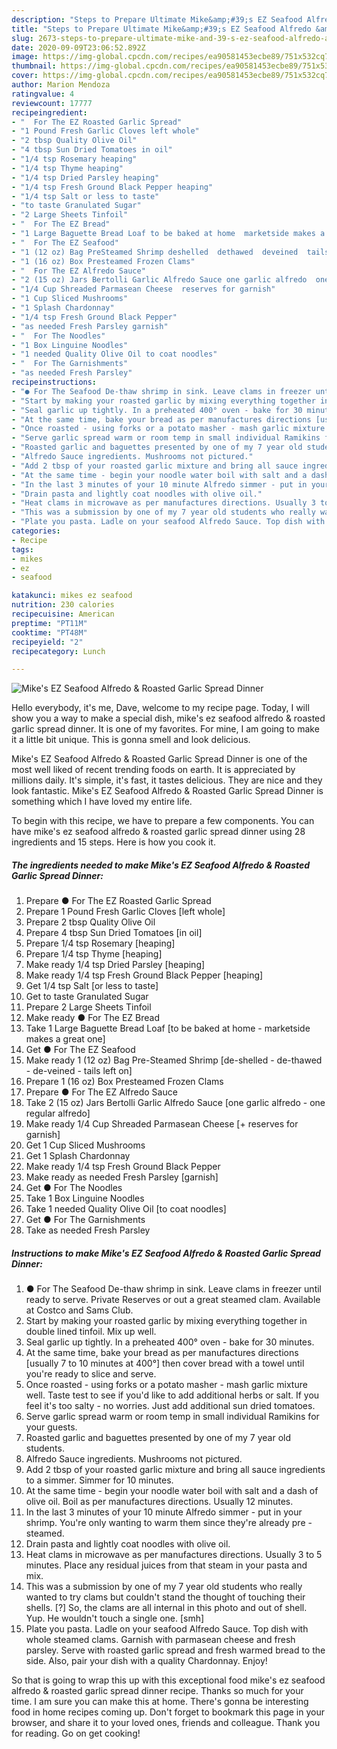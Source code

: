 ```yaml
---
description: "Steps to Prepare Ultimate Mike&amp;#39;s EZ Seafood Alfredo &amp;amp; Roasted Garlic Spread Dinner"
title: "Steps to Prepare Ultimate Mike&amp;#39;s EZ Seafood Alfredo &amp;amp; Roasted Garlic Spread Dinner"
slug: 2673-steps-to-prepare-ultimate-mike-and-39-s-ez-seafood-alfredo-and-amp-roasted-garlic-spread-dinner
date: 2020-09-09T23:06:52.892Z
image: https://img-global.cpcdn.com/recipes/ea90581453ecbe89/751x532cq70/mikes-ez-seafood-alfredo-roasted-garlic-spread-dinner-recipe-main-photo.jpg
thumbnail: https://img-global.cpcdn.com/recipes/ea90581453ecbe89/751x532cq70/mikes-ez-seafood-alfredo-roasted-garlic-spread-dinner-recipe-main-photo.jpg
cover: https://img-global.cpcdn.com/recipes/ea90581453ecbe89/751x532cq70/mikes-ez-seafood-alfredo-roasted-garlic-spread-dinner-recipe-main-photo.jpg
author: Marion Mendoza
ratingvalue: 4
reviewcount: 17777
recipeingredient:
- "  For The EZ Roasted Garlic Spread"
- "1 Pound Fresh Garlic Cloves left whole"
- "2 tbsp Quality Olive Oil"
- "4 tbsp Sun Dried Tomatoes in oil"
- "1/4 tsp Rosemary heaping"
- "1/4 tsp Thyme heaping"
- "1/4 tsp Dried Parsley heaping"
- "1/4 tsp Fresh Ground Black Pepper heaping"
- "1/4 tsp Salt or less to taste"
- "to taste Granulated Sugar"
- "2 Large Sheets Tinfoil"
- "  For The EZ Bread"
- "1 Large Baguette Bread Loaf to be baked at home  marketside makes a great one"
- "  For The EZ Seafood"
- "1 (12 oz) Bag PreSteamed Shrimp deshelled  dethawed  deveined  tails left on"
- "1 (16 oz) Box Presteamed Frozen Clams"
- "  For The EZ Alfredo Sauce"
- "2 (15 oz) Jars Bertolli Garlic Alfredo Sauce one garlic alfredo  one regular alfredo"
- "1/4 Cup Shreaded Parmasean Cheese  reserves for garnish"
- "1 Cup Sliced Mushrooms"
- "1 Splash Chardonnay"
- "1/4 tsp Fresh Ground Black Pepper"
- "as needed Fresh Parsley garnish"
- "  For The Noodles"
- "1 Box Linguine Noodles"
- "1 needed Quality Olive Oil to coat noodles"
- "  For The Garnishments"
- "as needed Fresh Parsley"
recipeinstructions:
- "● For The Seafood De-thaw shrimp in sink. Leave clams in freezer until ready to serve. Private Reserves or out a great steamed clam. Available at Costco and Sams Club."
- "Start by making your roasted garlic by mixing everything together in double lined tinfoil. Mix up well."
- "Seal garlic up tightly. In a preheated 400° oven - bake for 30 minutes."
- "At the same time, bake your bread as per manufactures directions [usually 7 to 10 minutes at 400°] then cover bread with a towel until you&#39;re ready to slice and serve."
- "Once roasted - using forks or a potato masher - mash garlic mixture well. Taste test to see if you&#39;d like to add additional herbs or salt. If you feel it&#39;s too salty - no worries. Just add additional sun dried tomatoes."
- "Serve garlic spread warm or room temp in small individual Ramikins for your guests."
- "Roasted garlic and baguettes presented by one of my 7 year old students."
- "Alfredo Sauce ingredients. Mushrooms not pictured."
- "Add 2 tbsp of your roasted garlic mixture and bring all sauce ingredients to a simmer. Simmer for 10 minutes."
- "At the same time - begin your noodle water boil with salt and a dash of olive oil. Boil as per manufactures directions. Usually 12 minutes."
- "In the last 3 minutes of your 10 minute Alfredo simmer - put in your shrimp. You&#39;re only wanting to warm them since they&#39;re already pre -steamed."
- "Drain pasta and lightly coat noodles with olive oil."
- "Heat clams in microwave as per manufactures directions. Usually 3 to 5 minutes. Place any residual juices from that steam in your pasta and mix."
- "This was a submission by one of my 7 year old students who really wanted to try clams but couldn&#39;t stand the thought of touching their shells. [?] So, the clams are all internal in this photo and out of shell. Yup. He wouldn&#39;t touch a single one. [smh]"
- "Plate you pasta. Ladle on your seafood Alfredo Sauce. Top dish with whole steamed clams. Garnish with parmasean cheese and fresh parsley. Serve with roasted garlic spread and fresh warmed bread to the side. Also, pair your dish with a quality Chardonnay. Enjoy!"
categories:
- Recipe
tags:
- mikes
- ez
- seafood

katakunci: mikes ez seafood 
nutrition: 230 calories
recipecuisine: American
preptime: "PT11M"
cooktime: "PT48M"
recipeyield: "2"
recipecategory: Lunch

---
```



![Mike&#39;s EZ Seafood Alfredo &amp; Roasted Garlic Spread Dinner](https://img-global.cpcdn.com/recipes/ea90581453ecbe89/751x532cq70/mikes-ez-seafood-alfredo-roasted-garlic-spread-dinner-recipe-main-photo.jpg)

Hello everybody, it's me, Dave, welcome to my recipe page. Today, I will show you a way to make a special dish, mike&#39;s ez seafood alfredo &amp; roasted garlic spread dinner. It is one of my favorites. For mine, I am going to make it a little bit unique. This is gonna smell and look delicious.



Mike&#39;s EZ Seafood Alfredo &amp; Roasted Garlic Spread Dinner is one of the most well liked of recent trending foods on earth. It is appreciated by millions daily. It's simple, it's fast, it tastes delicious. They are nice and they look fantastic. Mike&#39;s EZ Seafood Alfredo &amp; Roasted Garlic Spread Dinner is something which I have loved my entire life.


To begin with this recipe, we have to prepare a few components. You can have mike&#39;s ez seafood alfredo &amp; roasted garlic spread dinner using 28 ingredients and 15 steps. Here is how you cook it.

<!--inarticleads1-->

##### The ingredients needed to make Mike&#39;s EZ Seafood Alfredo &amp; Roasted Garlic Spread Dinner:

1. Prepare  ● For The EZ Roasted Garlic Spread
1. Prepare 1 Pound Fresh Garlic Cloves [left whole]
1. Prepare 2 tbsp Quality Olive Oil
1. Prepare 4 tbsp Sun Dried Tomatoes [in oil]
1. Prepare 1/4 tsp Rosemary [heaping]
1. Prepare 1/4 tsp Thyme [heaping]
1. Make ready 1/4 tsp Dried Parsley [heaping]
1. Make ready 1/4 tsp Fresh Ground Black Pepper [heaping]
1. Get 1/4 tsp Salt [or less to taste]
1. Get to taste Granulated Sugar
1. Prepare 2 Large Sheets Tinfoil
1. Make ready  ● For The EZ Bread
1. Take 1 Large Baguette Bread Loaf [to be baked at home - marketside makes a great one]
1. Get  ● For The EZ Seafood
1. Make ready 1 (12 oz) Bag Pre-Steamed Shrimp [de-shelled - de-thawed - de-veined - tails left on]
1. Prepare 1 (16 oz) Box Presteamed Frozen Clams
1. Prepare  ● For The EZ Alfredo Sauce
1. Take 2 (15 oz) Jars Bertolli Garlic Alfredo Sauce [one garlic alfredo - one regular alfredo]
1. Make ready 1/4 Cup Shreaded Parmasean Cheese [+ reserves for garnish]
1. Get 1 Cup Sliced Mushrooms
1. Get 1 Splash Chardonnay
1. Make ready 1/4 tsp Fresh Ground Black Pepper
1. Make ready as needed Fresh Parsley [garnish]
1. Get  ● For The Noodles
1. Take 1 Box Linguine Noodles
1. Take 1 needed Quality Olive Oil [to coat noodles]
1. Get  ● For The Garnishments
1. Take as needed Fresh Parsley




<!--inarticleads2-->

##### Instructions to make Mike&#39;s EZ Seafood Alfredo &amp; Roasted Garlic Spread Dinner:

1. ● For The Seafood De-thaw shrimp in sink. Leave clams in freezer until ready to serve. Private Reserves or out a great steamed clam. Available at Costco and Sams Club.
1. Start by making your roasted garlic by mixing everything together in double lined tinfoil. Mix up well.
1. Seal garlic up tightly. In a preheated 400° oven - bake for 30 minutes.
1. At the same time, bake your bread as per manufactures directions [usually 7 to 10 minutes at 400°] then cover bread with a towel until you&#39;re ready to slice and serve.
1. Once roasted - using forks or a potato masher - mash garlic mixture well. Taste test to see if you&#39;d like to add additional herbs or salt. If you feel it&#39;s too salty - no worries. Just add additional sun dried tomatoes.
1. Serve garlic spread warm or room temp in small individual Ramikins for your guests.
1. Roasted garlic and baguettes presented by one of my 7 year old students.
1. Alfredo Sauce ingredients. Mushrooms not pictured.
1. Add 2 tbsp of your roasted garlic mixture and bring all sauce ingredients to a simmer. Simmer for 10 minutes.
1. At the same time - begin your noodle water boil with salt and a dash of olive oil. Boil as per manufactures directions. Usually 12 minutes.
1. In the last 3 minutes of your 10 minute Alfredo simmer - put in your shrimp. You&#39;re only wanting to warm them since they&#39;re already pre -steamed.
1. Drain pasta and lightly coat noodles with olive oil.
1. Heat clams in microwave as per manufactures directions. Usually 3 to 5 minutes. Place any residual juices from that steam in your pasta and mix.
1. This was a submission by one of my 7 year old students who really wanted to try clams but couldn&#39;t stand the thought of touching their shells. [?] So, the clams are all internal in this photo and out of shell. Yup. He wouldn&#39;t touch a single one. [smh]
1. Plate you pasta. Ladle on your seafood Alfredo Sauce. Top dish with whole steamed clams. Garnish with parmasean cheese and fresh parsley. Serve with roasted garlic spread and fresh warmed bread to the side. Also, pair your dish with a quality Chardonnay. Enjoy!




So that is going to wrap this up with this exceptional food mike&#39;s ez seafood alfredo &amp; roasted garlic spread dinner recipe. Thanks so much for your time. I am sure you can make this at home. There's gonna be interesting food in home recipes coming up. Don't forget to bookmark this page in your browser, and share it to your loved ones, friends and colleague. Thank you for reading. Go on get cooking!
